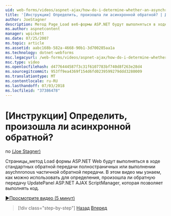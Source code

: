 ```yaml
---
uid: web-forms/videos/aspnet-ajax/how-do-i-determine-whether-an-asynchronous-postback-has-occurred
title: '[Инструкции] Определить, произошла ли асинхронной обратной? | Документы Майкрософт'
author: JoeStagner
description: Метод Page_Load веб-формы ASP.NET будут выполняться в ходе стандартных обратной передачи полностраничных или выполнении asychnronous частичной обратной передачи. В этом видео...
ms.author: aspnetcontent
manager: wpickett
ms.date: 07/25/2007
ms.topic: article
ms.assetid: aabc168b-582a-4668-90b1-3d700285aa1a
ms.technology: dotnet-webforms
msc.legacyurl: /web-forms/videos/aspnet-ajax/how-do-i-determine-whether-an-asynchronous-postback-has-occurred
msc.type: video
ms.openlocfilehash: d4776444587f3c31f6107783bf740d8f263e28d4
ms.sourcegitcommit: 953ff9ea4369f154d6fd0239599279ddd3280009
ms.translationtype: MT
ms.contentlocale: ru-RU
ms.lasthandoff: 07/03/2018
ms.locfileid: "37386478"
---
```

<a name="how-do-i-determine-whether-an-asynchronous-postback-has-occurred"></a>[Инструкции] Определить, произошла ли асинхронной обратной?
====================
по [(Joe Stagner)](https://github.com/JoeStagner)

Страницы\_метод Load формы ASP.NET Web будут выполняться в ходе стандартных обратной передачи полностраничных или выполнении asychnronous частичной обратной передачи. В этом видео мы узнаем, как можно использовать для определения, произошла ли обратную передачу UpdatePanel ASP.NET AJAX ScriptManager, которая позволяет выполнять код.

[&#9654;Просмотрите видео (5 минут)](https://channel9.msdn.com/Blogs/ASP-NET-Site-Videos/how-do-i-determine-whether-an-asynchronous-postback-has-occurred)

> [!div class="step-by-step"]
> [Назад](how-do-i-use-javascript-to-refresh-an-aspnet-ajax-updatepanel.md)
> [Вперед](how-do-i-use-the-conditional-updatemode-of-the-updatepanel.md)
